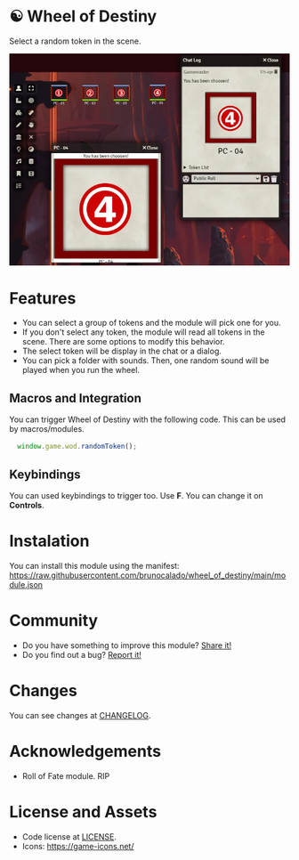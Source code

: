 # ☯ Wheel of Destiny 
Select a random token in the scene.

<p align="center">
  <img width="600" src="docs/docs_demo.webp">
</p>

# Features
- You can select a group of tokens and the module will pick one for you.
- If you don't select any token, the module will read all tokens in the scene. There are some options to modify this behavior.
- The select token will be display in the chat or a dialog.
- You can pick a folder with sounds. Then, one random sound will be played when you run the wheel.

## Macros and Integration
You can trigger Wheel of Destiny with the following code. This can be used by macros/modules.
```js
  window.game.wod.randomToken();
```

## Keybindings
You can used keybindings to trigger too. Use **F**. You can change it on **Controls**.

# Instalation
You can install this module using the manifest: https://raw.githubusercontent.com/brunocalado/wheel_of_destiny/main/module.json

# Community
- Do you have something to improve this module? [Share it!](https://github.com/brunocalado/wheel_of_destiny/issues)
- Do you find out a bug? [Report it!](https://github.com/brunocalado/wheel_of_destiny/issues)

# Changes
You can see changes at [CHANGELOG](CHANGELOG.md).

# Acknowledgements
- Roll of Fate module. RIP

# License and Assets
- Code license at [LICENSE](LICENSE).
- Icons: https://game-icons.net/
